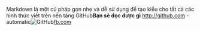 Markdown là một cú pháp gọn nhẹ và dễ sử dụng để tạo kiểu cho tất cả các hình thức viết trên nền tảng GitHub**Bạn sẽ đọc được gì** http://github.com - automatic![GitHub](http://github.com)[fb.com](fb.com)
